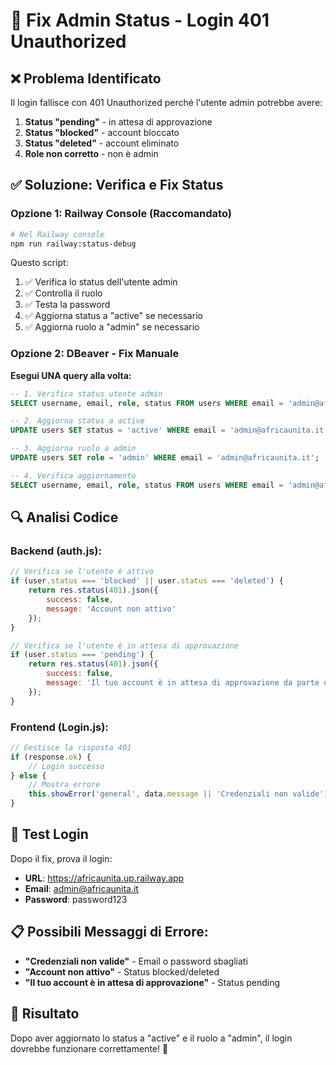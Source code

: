# 🔧 Fix Admin Status - Login 401 Unauthorized

## ❌ **Problema Identificato**

Il login fallisce con 401 Unauthorized perché l'utente admin potrebbe avere:
1. **Status "pending"** - in attesa di approvazione
2. **Status "blocked"** - account bloccato
3. **Status "deleted"** - account eliminato
4. **Role non corretto** - non è admin

## ✅ **Soluzione: Verifica e Fix Status**

### **Opzione 1: Railway Console (Raccomandato)**
```bash
# Nel Railway console
npm run railway:status-debug
```

Questo script:
1. ✅ Verifica lo status dell'utente admin
2. ✅ Controlla il ruolo
3. ✅ Testa la password
4. ✅ Aggiorna status a "active" se necessario
5. ✅ Aggiorna ruolo a "admin" se necessario

### **Opzione 2: DBeaver - Fix Manuale**

**Esegui UNA query alla volta:**

```sql
-- 1. Verifica status utente admin
SELECT username, email, role, status FROM users WHERE email = 'admin@africaunita.it';
```

```sql
-- 2. Aggiorna status a active
UPDATE users SET status = 'active' WHERE email = 'admin@africaunita.it';
```

```sql
-- 3. Aggiorna ruolo a admin
UPDATE users SET role = 'admin' WHERE email = 'admin@africaunita.it';
```

```sql
-- 4. Verifica aggiornamento
SELECT username, email, role, status FROM users WHERE email = 'admin@africaunita.it';
```

## 🔍 **Analisi Codice**

### **Backend (auth.js):**
```javascript
// Verifica se l'utente è attivo
if (user.status === 'blocked' || user.status === 'deleted') {
    return res.status(401).json({
        success: false,
        message: 'Account non attivo'
    });
}

// Verifica se l'utente è in attesa di approvazione
if (user.status === 'pending') {
    return res.status(401).json({
        success: false,
        message: 'Il tuo account è in attesa di approvazione da parte di un amministratore. Riceverai una notifica una volta approvato.'
    });
}
```

### **Frontend (Login.js):**
```javascript
// Gestisce la risposta 401
if (response.ok) {
    // Login successo
} else {
    // Mostra errore
    this.showError('general', data.message || 'Credenziali non valide');
}
```

## 🎯 **Test Login**

Dopo il fix, prova il login:
- **URL**: https://africaunita.up.railway.app
- **Email**: admin@africaunita.it
- **Password**: password123

## 📋 **Possibili Messaggi di Errore:**

- **"Credenziali non valide"** - Email o password sbagliati
- **"Account non attivo"** - Status blocked/deleted
- **"Il tuo account è in attesa di approvazione"** - Status pending

## 🎉 **Risultato**

Dopo aver aggiornato lo status a "active" e il ruolo a "admin", il login dovrebbe funzionare correttamente! 🚀
